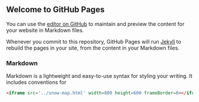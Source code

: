 ## Welcome to GitHub Pages

You can use the [editor on GitHub](https://github.com/TysonTran/dsc90-sp22-hw06/edit/main/README.md) to maintain and preview the content for your website in Markdown files.

Whenever you commit to this repository, GitHub Pages will run [Jekyll](https://jekyllrb.com/) to rebuild the pages in your site, from the content in your Markdown files.

### Markdown

Markdown is a lightweight and easy-to-use syntax for styling your writing. It includes conventions for

```markdown
<iframe src='../snow-map.html' width=800 height=600 frameBorder=0></iframe>
```

<!-- <iframe src='../snow-map.html' width=800 height=600 frameBorder=0></iframe> -->

